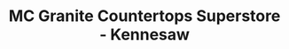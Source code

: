 ---
title: "MC Granite Countertops Superstore - Kennesaw"
url: /kennesaw/mc-granite-countertops-superstore-kennesaw/
shop: Allgemein
---